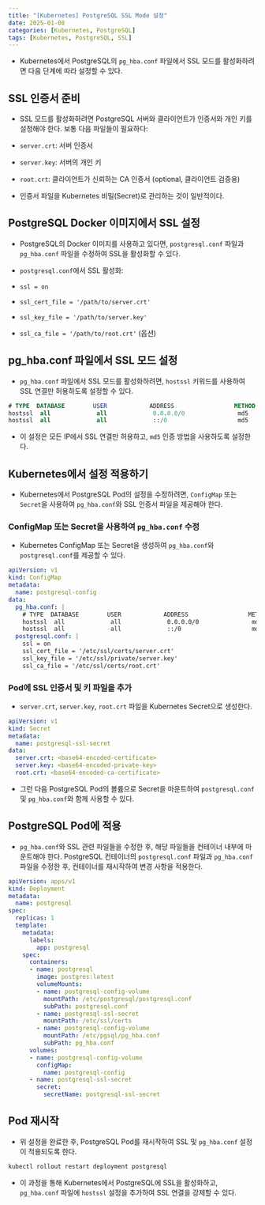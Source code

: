 ```yaml
---
title: "[Kubernetes] PostgreSQL SSL Mode 설정"
date: 2025-01-08
categories: [Kubernetes, PostgreSQL]
tags: [Kubernetes, PostgreSQL, SSL]
---
```


- Kubernetes에서 PostgreSQL의 `pg_hba.conf` 파일에서 SSL 모드를 활성화하려면 다음 단계에 따라 설정할 수 있다.

## SSL 인증서 준비

- SSL 모드를 활성화하려면 PostgreSQL 서버와 클라이언트가 인증서와 개인 키를 설정해야 한다. 보통 다음 파일들이 필요하다:

- `server.crt`: 서버 인증서
- `server.key`: 서버의 개인 키
- `root.crt`: 클라이언트가 신뢰하는 CA 인증서 (optional, 클라이언트 검증용)

- 인증서 파일을 Kubernetes 비밀(Secret)로 관리하는 것이 일반적이다.

## PostgreSQL Docker 이미지에서 SSL 설정

- PostgreSQL의 Docker 이미지를 사용하고 있다면, `postgresql.conf` 파일과 `pg_hba.conf` 파일을 수정하여 SSL을 활성화할 수 있다.

- `postgresql.conf`에서 SSL 활성화:

- `ssl = on`
- `ssl_cert_file = '/path/to/server.crt'`
- `ssl_key_file = '/path/to/server.key'`
- `ssl_ca_file = '/path/to/root.crt'` (옵션)

## pg_hba.conf 파일에서 SSL 모드 설정

- `pg_hba.conf` 파일에서 SSL 모드를 활성화하려면, `hostssl` 키워드를 사용하여 SSL 연결만 허용하도록 설정할 수 있다.

```sql
# TYPE  DATABASE        USER            ADDRESS                 METHOD
hostssl  all             all             0.0.0.0/0               md5
hostssl  all             all             ::/0                    md5
```

- 이 설정은 모든 IP에서 SSL 연결만 허용하고, `md5` 인증 방법을 사용하도록 설정한다.

## Kubernetes에서 설정 적용하기

- Kubernetes에서 PostgreSQL Pod의 설정을 수정하려면, `ConfigMap` 또는 `Secret`을 사용하여 `pg_hba.conf`와 SSL 인증서 파일을 제공해야 한다.

### ConfigMap 또는 Secret을 사용하여 `pg_hba.conf` 수정

- Kubernetes ConfigMap 또는 Secret을 생성하여 `pg_hba.conf`와 `postgresql.conf`를 제공할 수 있다.

```yaml
apiVersion: v1
kind: ConfigMap
metadata:
  name: postgresql-config
data:
  pg_hba.conf: |
    # TYPE  DATABASE        USER            ADDRESS                 METHOD
    hostssl  all             all             0.0.0.0/0               md5
    hostssl  all             all             ::/0                    md5
  postgresql.conf: |
    ssl = on
    ssl_cert_file = '/etc/ssl/certs/server.crt'
    ssl_key_file = '/etc/ssl/private/server.key'
    ssl_ca_file = '/etc/ssl/certs/root.crt'
```

### Pod에 SSL 인증서 및 키 파일을 추가

- `server.crt`, `server.key`, `root.crt` 파일을 Kubernetes Secret으로 생성한다.

```yaml
apiVersion: v1
kind: Secret
metadata:
  name: postgresql-ssl-secret
data:
  server.crt: <base64-encoded-certificate>
  server.key: <base64-encoded-private-key>
  root.crt: <base64-encoded-ca-certificate>
```

- 그런 다음 PostgreSQL Pod의 볼륨으로 Secret을 마운트하여 `postgresql.conf` 및 `pg_hba.conf`와 함께 사용할 수 있다.

## PostgreSQL Pod에 적용

- `pg_hba.conf`와 SSL 관련 파일들을 수정한 후, 해당 파일들을 컨테이너 내부에 마운트해야 한다. PostgreSQL 컨테이너의 `postgresql.conf` 파일과 `pg_hba.conf` 파일을 수정한 후, 컨테이너를 재시작하여 변경 사항을 적용한다.

```yaml
apiVersion: apps/v1
kind: Deployment
metadata:
  name: postgresql
spec:
  replicas: 1
  template:
    metadata:
      labels:
        app: postgresql
    spec:
      containers:
      - name: postgresql
        image: postgres:latest
        volumeMounts:
        - name: postgresql-config-volume
          mountPath: /etc/postgresql/postgresql.conf
          subPath: postgresql.conf
        - name: postgresql-ssl-secret
          mountPath: /etc/ssl/certs
        - name: postgresql-config-volume
          mountPath: /etc/pgsql/pg_hba.conf
          subPath: pg_hba.conf
      volumes:
      - name: postgresql-config-volume
        configMap:
          name: postgresql-config
      - name: postgresql-ssl-secret
        secret:
          secretName: postgresql-ssl-secret
```

## Pod 재시작

- 위 설정을 완료한 후, PostgreSQL Pod를 재시작하여 SSL 및 `pg_hba.conf` 설정이 적용되도록 한다.

```bash
kubectl rollout restart deployment postgresql
```

- 이 과정을 통해 Kubernetes에서 PostgreSQL에 SSL을 활성화하고, `pg_hba.conf` 파일에 `hostssl` 설정을 추가하여 SSL 연결을 강제할 수 있다.